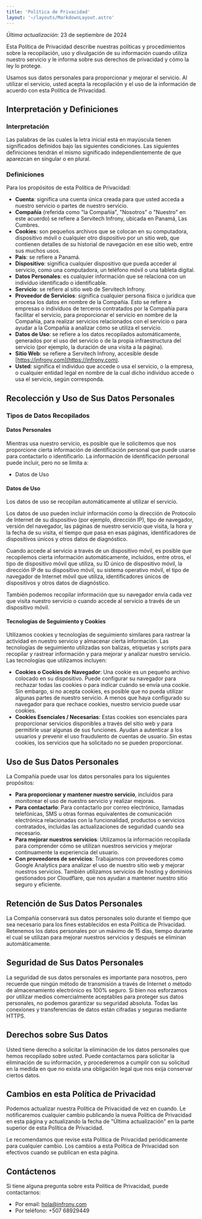 ```yaml
---
title: 'Política de Privacidad'
layout: '~/layouts/MarkdownLayout.astro'
---
```


_Última actualización_: 23 de septiembre de 2024

Esta Política de Privacidad describe nuestras políticas y procedimientos sobre la recopilación, uso y divulgación de su información cuando utiliza nuestro servicio y le informa sobre sus derechos de privacidad y cómo la ley lo protege.

Usamos sus datos personales para proporcionar y mejorar el servicio. Al utilizar el servicio, usted acepta la recopilación y el uso de la información de acuerdo con esta Política de Privacidad.

## Interpretación y Definiciones

### Interpretación

Las palabras de las cuales la letra inicial está en mayúscula tienen significados definidos bajo las siguientes condiciones. Las siguientes definiciones tendrán el mismo significado independientemente de que aparezcan en singular o en plural.

### Definiciones

Para los propósitos de esta Política de Privacidad:

- **Cuenta**: significa una cuenta única creada para que usted acceda a nuestro servicio o partes de nuestro servicio.
- **Compañía** (referida como "la Compañía", "Nosotros" o "Nuestro" en este acuerdo) se refiere a Servitech Infrony, ubicada en Panamá, Las Cumbres.
- **Cookies**: son pequeños archivos que se colocan en su computadora, dispositivo móvil o cualquier otro dispositivo por un sitio web, que contienen detalles de su historial de navegación en ese sitio web, entre sus muchos usos.
- **País**: se refiere a Panamá.
- **Dispositivo**: significa cualquier dispositivo que pueda acceder al servicio, como una computadora, un teléfono móvil o una tableta digital.
- **Datos Personales**: es cualquier información que se relaciona con un individuo identificado o identificable.
- **Servicio**: se refiere al sitio web de Servitech Infrony.
- **Proveedor de Servicios**: significa cualquier persona física o jurídica que procesa los datos en nombre de la Compañía. Esto se refiere a empresas o individuos de terceros contratados por la Compañía para facilitar el servicio, para proporcionar el servicio en nombre de la Compañía, para realizar servicios relacionados con el servicio o para ayudar a la Compañía a analizar cómo se utiliza el servicio.
- **Datos de Uso**: se refiere a los datos recopilados automáticamente, generados por el uso del servicio o de la propia infraestructura del servicio (por ejemplo, la duración de una visita a la página).
- **Sitio Web**: se refiere a Servitech Infrony, accesible desde [https://infrony.com](https://infrony.com).
- **Usted**: significa el individuo que accede o usa el servicio, o la empresa, o cualquier entidad legal en nombre de la cual dicho individuo accede o usa el servicio, según corresponda.

## Recolección y Uso de Sus Datos Personales

### Tipos de Datos Recopilados

#### Datos Personales

Mientras usa nuestro servicio, es posible que le solicitemos que nos proporcione cierta información de identificación personal que puede usarse para contactarlo o identificarlo. La información de identificación personal puede incluir, pero no se limita a:

- Datos de Uso

#### Datos de Uso

Los datos de uso se recopilan automáticamente al utilizar el servicio.

Los datos de uso pueden incluir información como la dirección de Protocolo de Internet de su dispositivo (por ejemplo, dirección IP), tipo de navegador, versión del navegador, las páginas de nuestro servicio que visita, la hora y la fecha de su visita, el tiempo que pasa en esas páginas, identificadores de dispositivos únicos y otros datos de diagnóstico.

Cuando accede al servicio a través de un dispositivo móvil, es posible que recopilemos cierta información automáticamente, incluidos, entre otros, el tipo de dispositivo móvil que utiliza, su ID único de dispositivo móvil, la dirección IP de su dispositivo móvil, su sistema operativo móvil, el tipo de navegador de Internet móvil que utiliza, identificadores únicos de dispositivos y otros datos de diagnóstico.

También podemos recopilar información que su navegador envía cada vez que visita nuestro servicio o cuando accede al servicio a través de un dispositivo móvil.

#### Tecnologías de Seguimiento y Cookies

Utilizamos cookies y tecnologías de seguimiento similares para rastrear la actividad en nuestro servicio y almacenar cierta información. Las tecnologías de seguimiento utilizadas son balizas, etiquetas y scripts para recopilar y rastrear información y para mejorar y analizar nuestro servicio. Las tecnologías que utilizamos incluyen:

- **Cookies o Cookies de Navegador**: Una cookie es un pequeño archivo colocado en su dispositivo. Puede configurar su navegador para rechazar todas las cookies o para indicar cuándo se envía una cookie. Sin embargo, si no acepta cookies, es posible que no pueda utilizar algunas partes de nuestro servicio. A menos que haya configurado su navegador para que rechace cookies, nuestro servicio puede usar cookies.
- **Cookies Esenciales / Necesarias**: Estas cookies son esenciales para proporcionar servicios disponibles a través del sitio web y para permitirle usar algunas de sus funciones. Ayudan a autenticar a los usuarios y prevenir el uso fraudulento de cuentas de usuario. Sin estas cookies, los servicios que ha solicitado no se pueden proporcionar.

## Uso de Sus Datos Personales

La Compañía puede usar los datos personales para los siguientes propósitos:

- **Para proporcionar y mantener nuestro servicio**, incluidos para monitorear el uso de nuestro servicio y realizar mejoras.
- **Para contactarlo**: Para contactarlo por correo electrónico, llamadas telefónicas, SMS u otras formas equivalentes de comunicación electrónica relacionadas con la funcionalidad, productos o servicios contratados, incluidas las actualizaciones de seguridad cuando sea necesario.
- **Para mejorar nuestros servicios**: Utilizamos la información recopilada para comprender cómo se utilizan nuestros servicios y mejorar continuamente la experiencia del usuario.
- **Con proveedores de servicios**: Trabajamos con proveedores como Google Analytics para analizar el uso de nuestro sitio web y mejorar nuestros servicios. También utilizamos servicios de hosting y dominios gestionados por Cloudflare, que nos ayudan a mantener nuestro sitio seguro y eficiente.

## Retención de Sus Datos Personales

La Compañía conservará sus datos personales solo durante el tiempo que sea necesario para los fines establecidos en esta Política de Privacidad. Retenemos los datos personales por un máximo de 15 días, tiempo durante el cual se utilizan para mejorar nuestros servicios y después se eliminan automáticamente.

## Seguridad de Sus Datos Personales

La seguridad de sus datos personales es importante para nosotros, pero recuerde que ningún método de transmisión a través de Internet o método de almacenamiento electrónico es 100% seguro. Si bien nos esforzamos por utilizar medios comercialmente aceptables para proteger sus datos personales, no podemos garantizar su seguridad absoluta. Todas las conexiones y transferencias de datos están cifradas y seguras mediante HTTPS.

## Derechos sobre Sus Datos

Usted tiene derecho a solicitar la eliminación de los datos personales que hemos recopilado sobre usted. Puede contactarnos para solicitar la eliminación de su información, y procederemos a cumplir con su solicitud en la medida en que no exista una obligación legal que nos exija conservar ciertos datos.

## Cambios en esta Política de Privacidad

Podemos actualizar nuestra Política de Privacidad de vez en cuando. Le notificaremos cualquier cambio publicando la nueva Política de Privacidad en esta página y actualizando la fecha de "Última actualización" en la parte superior de esta Política de Privacidad.

Le recomendamos que revise esta Política de Privacidad periódicamente para cualquier cambio. Los cambios a esta Política de Privacidad son efectivos cuando se publican en esta página.

## Contáctenos

Si tiene alguna pregunta sobre esta Política de Privacidad, puede contactarnos:

- Por email: <hola@infrony.com>
- Por teléfono: +507 68929449
